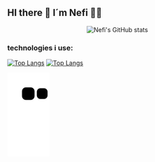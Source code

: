   ## HI there 👋 I´m Nefi 👨‍💻

<div align="center">
  
![Nefi's GitHub stats](https://github-readme-stats.vercel.app/api?username=NefiJL&show_icons=true&theme=midnight-purple)
  
</div>


### technologies i use:
  
[![Top Langs](https://github-readme-stats.vercel.app/api/top-langs/?username=NefiJL&layout=demo&theme=midnight-purple&langs_count=7)](https://github.com/anuraghazra/github-readme-stats) [![Top Langs](https://github-readme-stats.vercel.app/api/top-langs/?username=NefiJL&show_icons=true&theme=midnight-purple&layout=compact)](https://github.com/anuraghazra/github-readme-stats)


![Snake animation](https://github.com/rafaballerini/rafaballerini/blob/output/github-contribution-grid-snake.svg)
<!--
**NefiJL/NefiJL** is a ✨ _special_ ✨ repository because its `README.md` (this file) appears on your GitHub profile.

Here are some ideas to get you started:

- 🔭 I’m currently working on ...
- 🌱 I’m currently learning ...
- 👯 I’m looking to collaborate on ...
- 🤔 I’m looking for help with ...
- 💬 Ask me about ...
- 📫 How to reach me: ...
- 😄 Pronouns: ...
- ⚡ Fun fact: ...
-->
